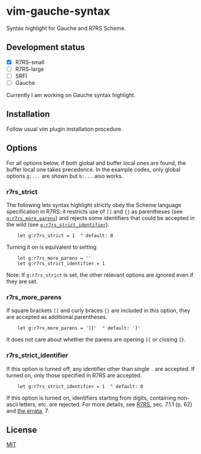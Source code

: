 # vim-gauche-syntax

Syntax highlight for Gauche and R7RS Scheme.

## Development status

- [x] R7RS-small 
- [ ] R7RS-large 
- [ ] SRFI
- [ ] Gauche

Currently I am working on Gauche syntax highlight.

## Installation

Follow usual vim plugin installation procedure.

## Options

For all options below, if both global and buffer local ones are found, the
buffer local one takes precedence. In the example codes, only global options
`g:...` are shown but `b:...` also works.

### r7rs_strict

The following lets syntax highlight strictly obey the Scheme language
specification in R7RS: it restricts use of `[]` and `{}` as
parentheses (see [`g:r7rs_more_parens`](#r7rs_more_parens)) and rejects some
identifiers that could be accepted in the wild (see
[`g:r7rs_strict_identifier`](#r7rs_strict_identifier)).
```vim
    let g:r7rs_strict = 1  " default: 0
```
Turning it on is equivalent to setting
```vim
    let g:r7rs_more_parens = ''
    let g:r7rs_strict_identifier = 1
```

Note: If `g:r7rs_strict` is set, the other relevant options are ignored even
if they are set.

### r7rs_more_parens

If square brackets `[]` and curly braces `{}` are included in this option,
they are accepted as additional parentheses.
```vim
    let g:r7rs_more_parens = ']}'  " default: ']'
```
It does not care about whether the parens are opening `[{` or closing `]}`.

### r7rs_strict_identifier

If this option is turned off, any identifier other than single `.` are
accepted. If turned on, only those specified in R7RS are accepted.
```vim
    let g:r7rs_strict_identifier = 1  " default: 0
```
If this option is turned on, identifiers starting from digits, containing
non-ascii letters, etc. are rejected. For more details, see [R7RS][1], sec.
7.1.1 (p. 62) and [the errata][2], 7.

[1]: https://small.r7rs.org/
[2]: https://small.r7rs.org/wiki/R7RSSmallErrata/

## License

[MIT](LICENSE)
